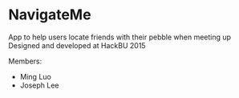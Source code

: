 # NavigateMe
App to help users locate friends with their pebble when meeting up
Designed and developed at HackBU 2015

Members:
- Ming Luo
- Joseph Lee
